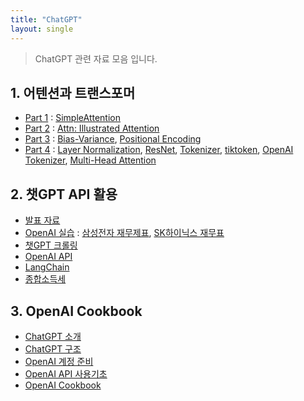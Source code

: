 ```yaml
---
title: "ChatGPT"
layout: single
---
```


> ChatGPT 관련 자료 모음 입니다.

## 1. 어텐션과 트랜스포머
* [Part 1][1] : [SimpleAttention][1-1]
* [Part 2][2] : [Attn: Illustrated Attention][2-1]
* [Part 3][3] : [Bias-Variance][3-1], [Positional Encoding][3-2]
* [Part 4][4] : [Layer Normalization][4-1], [ResNet][4-2], [Tokenizer][4-3], [tiktoken][4-4], [OpenAI Tokenizer][4-5], [Multi-Head Attention][4-6]

## 2. 챗GPT API 활용
* [발표 자료][5]
* [OpenAI 실습][6] : [삼성전자 재무제표][6-1], [SK하이닉스 재무표][6-2]
* [챗GPT 크롤링][7]
* [OpenAI API][8]
* [LangChain][9]
* [종합소득세][10]

## 3. OpenAI Cookbook
* [ChatGPT 소개][33-1]
* [ChatGPT 구조][33-2]
* [OpenAI 계정 준비][33-3]
* [OpenAI API 사용기초][33-4]
* [OpenAI Cookbook][33-5]

  
[1]: https://youtu.be/Wp4hRuwiN3I
[1-1]: https://colab.research.google.com/drive/1yHXD_dkjsSSaRVCebTB5TNdeNFzIx-UO
[2]: https://youtu.be/x0mwvV1R4oQ
[2-1]: https://towardsdatascience.com/attn-illustrated-attention-5ec4ad276ee3#30c6
[3]: https://youtu.be/41KcONN3ok0
[3-1]: https://modulabs-biomedical.github.io/Bias_vs_Variance
[3-2]: https://datascience.stackexchange.com/questions/51065/what-is-the-positional-encoding-in-the-transformer-model
[4]: https://youtu.be/4xF7D5Bo53c
[4-1]: https://becominghuman.ai/all-about-normalization-6ea79e70894b
[4-2]: https://bskyvision.com/644
[4-3]: https://blog.floydhub.com/tokenization-nlp/
[4-4]: https://github.com/openai/tiktoken
[4-5]: https://platform.openai.com/tokenizer
[4-6]: https://data-science-blog.com/blog/2021/04/07/multi-head-attention-mechanism/
[5]: https://drive.google.com/file/d/10rE5PyVOMho6o7Ji9fPVy8ZahdzQPSlM/view
[6]: https://chat.openai.com
[6-1]: https://finance.yahoo.com/quote/005930.KS/balance-sheet?p=005930.KS
[6-2]: https://finance.yahoo.com/quote/000660.KS/balance-sheet?p=000660.KS
[7]: https://colab.research.google.com/drive/16r8-uqg0E4kq6RvNKvQW0WYSx9DaX2b-
[8]: https://platform.openai.com/docs/api-reference/introduction
[9]: https://colab.research.google.com/drive/1eyBP7xIAXHZ4ew8bHMy0n7CtIK-PZBMj
[10]: https://colab.research.google.com/drive/1LIruQ-MNGGj-BdsIHV6gN-6ngvHRk824

[33-1]: https://drive.google.com/file/d/16xjN-PxjTl2eK1pGPWZ3t1osLZ4Ny73K/view
[33-2]: https://docs.google.com/presentation/d/171LwXWTrK6q7cDLFCT9GyT5gqoy9Kqqr/view
[33-3]: https://drive.google.com/file/d/16xELH8gpjXmQPj5kwNgQ69uDfDFk_5CG/view
[33-4]: https://drive.google.com/file/d/171miVjHEv9Gv3k4vwAIIoQEEvBBdxsjy/view?usp=drive_link
[33-5]:
[33-6]:
